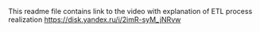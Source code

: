 This readme file contains link to the video with explanation of ETL process realization
  https://disk.yandex.ru/i/2imR-syM_jNRvw
